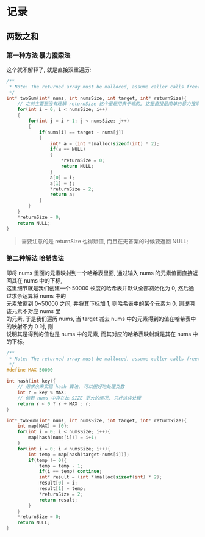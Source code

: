 # 记录

## 两数之和

### 第一种方法 暴力搜索法

这个就不解释了, 就是直接双重遍历:

``` c
/**
 * Note: The returned array must be malloced, assume caller calls free().
 */
int* twoSum(int* nums, int numsSize, int target, int* returnSize){
    // 之前主要是没有理解 returnSize 这个量是用来干嘛的, 这是直接最简单的暴力搜索的方法啦, 唉没办法咯, 只能想到这个。
    for(int i = 0; i < numsSize; i++)
    {
        for(int j = i + 1; j < numsSize; j++)
        {
            if(nums[i] == target - nums[j])
            {
                int* a = (int *)malloc(sizeof(int) * 2);
                if(a == NULL)
                {
                    *returnSize = 0;
                    return NULL;
                }
                a[0] = i;
                a[1] = j;
                *returnSize = 2;
                return a;
            }
        }
    }
    *returnSize = 0;
    return NULL;
}
```

>需要注意的是 returnSize 也得赋值, 而且在无答案的时候要返回 NULL;  

### 第二种解法 哈希表法

即将 nums 里面的元素映射到一个哈希表里面, 通过输入 nums 的元素值而直接返回其在 nums 中的下标,  
这里细节就是我们创建一个 50000 长度的哈希表并默认全部初始化为 0, 然后通过求余运算将 nums 中的  
元素放缩到 0~50000 之间, 并将其下标加 1, 则哈希表中的某个元素为 0, 则说明该元素不对应 nums 里  
的元素, 于是我们遍历 nums, 当 target 减去 nums 中的元素得到的值在哈希表中的映射不为 0 时, 则  
说明其是得到的值也是 nums 中的元素, 而其对应的哈希表映射就是其在 nums 中的下标。

``` c
/**
 * Note: The returned array must be malloced, assume caller calls free().
 */
#define MAX 50000

int hash(int key){
    // 用求余来实现 hash 算法, 可以很好地处理负数
    int r = key % MAX;
    // 倘若 nums 中存在比 SIZE 更大的情况, 只好这样处理
    return r < 0 ? r + MAX : r;
}

int* twoSum(int* nums, int numsSize, int target, int* returnSize){
    int map[MAX] = {0};
    for(int i = 0; i < numsSize; i++){
        map[hash(nums[i])] = i+1;
    }
    for(int i = 0; i < numsSize; i++){
        int temp = map[hash(target-nums[i])];
        if(temp != 0){
            temp = temp - 1;
            if(i == temp) continue;
            int* result = (int *)malloc(sizeof(int) * 2);
            result[0] = i;
            result[1] = temp;
            *returnSize = 2;
            return result;
        }
    }
    *returnSize = 0;
    return NULL;
}
```